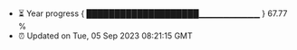 - ⏳ Year progress { ████████████████████▁▁▁▁▁▁▁▁▁▁ } 67.77 %
- ⏰ Updated on Tue, 05 Sep 2023 08:21:15 GMT

